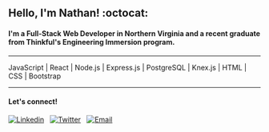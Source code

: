 ## **Hello, I'm Nathan!** :octocat:

#### I'm a Full-Stack Web Developer in Northern Virginia and a recent graduate from Thinkful's Engineering Immersion program.

---

JavaScript | React | Node.js | Express.js | PostgreSQL | Knex.js | HTML | CSS | Bootstrap 

---

#### Let's connect!

[![Linkedin](https://icons.iconarchive.com/icons/limav/flat-gradient-social/32/Linkedin-icon.png)](https://www.linkedin.com/in/nathanielhotchkiss/)
&nbsp;
[![Twitter](https://icons.iconarchive.com/icons/limav/flat-gradient-social/32/Twitter-icon.png)](https://twitter.com/DevNathanielH)
&nbsp;
[![Email](https://icons.iconarchive.com/icons/hopstarter/sleek-xp-basic/32/Mail-icon.png)](mailto:nathanielhotchkiss@gmail.com)
&nbsp;
